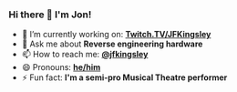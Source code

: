 ### Hi there 👋 I'm Jon!

- 🔭 I’m currently working on: **[Twitch.TV/JFKingsley](https://twitch.tv/jfkingsley)**
- 💬 Ask me about **Reverse engineering hardware**
- 📫 How to reach me: **[@jfkingsley](https://twitter.com/jfkingsley)**
- 😄 Pronouns: **[he/him](http://pronoun.is/he/him)**
- ⚡ Fun fact: **I'm a semi-pro Musical Theatre performer**
